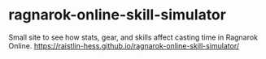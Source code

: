# ragnarok-online-skill-simulator
Small site to see how stats, gear, and skills affect casting time in Ragnarok Online.
https://raistlin-hess.github.io/ragnarok-online-skill-simulator/
